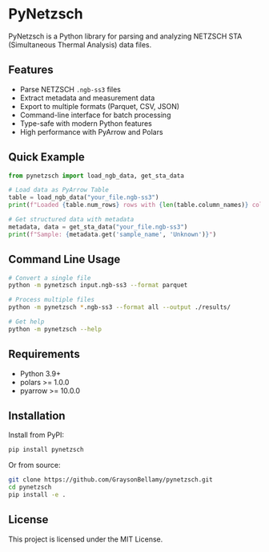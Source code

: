 # PyNetzsch

PyNetzsch is a Python library for parsing and analyzing NETZSCH STA (Simultaneous Thermal Analysis) data files.

## Features

- Parse NETZSCH `.ngb-ss3` files
- Extract metadata and measurement data
- Export to multiple formats (Parquet, CSV, JSON)
- Command-line interface for batch processing
- Type-safe with modern Python features
- High performance with PyArrow and Polars

## Quick Example

```python
from pynetzsch import load_ngb_data, get_sta_data

# Load data as PyArrow Table
table = load_ngb_data("your_file.ngb-ss3")
print(f"Loaded {table.num_rows} rows with {len(table.column_names)} columns")

# Get structured data with metadata
metadata, data = get_sta_data("your_file.ngb-ss3")
print(f"Sample: {metadata.get('sample_name', 'Unknown')}")
```

## Command Line Usage

```bash
# Convert a single file
python -m pynetzsch input.ngb-ss3 --format parquet

# Process multiple files
python -m pynetzsch *.ngb-ss3 --format all --output ./results/

# Get help
python -m pynetzsch --help
```

## Requirements

- Python 3.9+
- polars >= 1.0.0
- pyarrow >= 10.0.0

## Installation

Install from PyPI:

```bash
pip install pynetzsch
```

Or from source:

```bash
git clone https://github.com/GraysonBellamy/pynetzsch.git
cd pynetzsch
pip install -e .
```

## License

This project is licensed under the MIT License.
